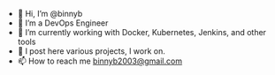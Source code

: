 - 👋 Hi, I’m @binnyb
- 👀 I’m a DevOps Engineer
- 🌱 I’m currently working with Docker, Kubernetes, Jenkins, and other tools
- 💞️ I post here various projects, I work on.
- 📫 How to reach me binnyb2003@gmail.com
